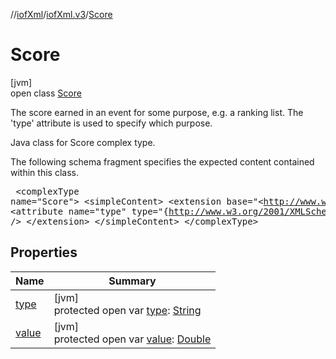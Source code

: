 //[iofXml](../../../index.md)/[iofXml.v3](../index.md)/[Score](index.md)

# Score

[jvm]\
open class [Score](index.md)

The score earned in an event for some purpose, e.g. a ranking list. The 'type' attribute is used to specify which purpose. <p>Java class for Score complex type. <p>The following schema fragment specifies the expected content contained within this class. <pre> &lt;complexType name="Score"&gt; &lt;simpleContent&gt; &lt;extension base="&lt;http://www.w3.org/2001/XMLSchema&gt;double"&gt; &lt;attribute name="type" type="{http://www.w3.org/2001/XMLSchema}string" /&gt; &lt;/extension&gt; &lt;/simpleContent&gt; &lt;/complexType&gt; </pre>

## Properties

| Name | Summary |
|---|---|
| [type](type.md) | [jvm]<br>protected open var [type](type.md): [String](https://docs.oracle.com/javase/8/docs/api/java/lang/String.html) |
| [value](value.md) | [jvm]<br>protected open var [value](value.md): [Double](https://kotlinlang.org/api/latest/jvm/stdlib/kotlin/-double/index.html) |
